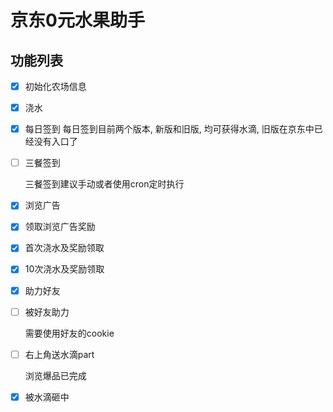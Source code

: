 # 京东0元水果助手

## 功能列表

- [x] 初始化农场信息

- [x] 浇水

- [x] 每日签到
  每日签到目前两个版本, 新版和旧版, 均可获得水滴, 旧版在京东中已经没有入口了

- [ ] 三餐签到

  三餐签到建议手动或者使用cron定时执行

- [x] 浏览广告

- [x] 领取浏览广告奖励

- [x] 首次浇水及奖励领取

- [x] 10次浇水及奖励领取

- [x] 助力好友


- [ ] 被好友助力
  
  需要使用好友的cookie
  
- [ ] 右上角送水滴part
  
  浏览爆品已完成
  

- [x] 被水滴砸中




